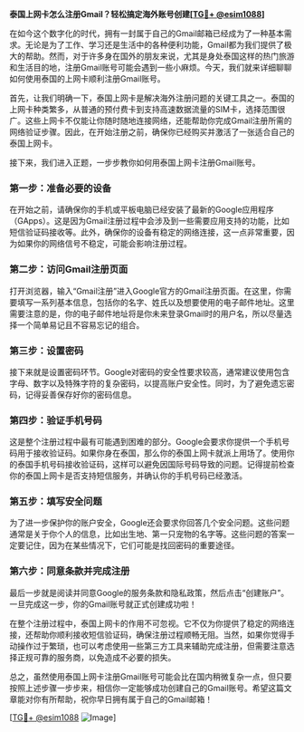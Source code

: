**泰国上网卡怎么注册Gmail？轻松搞定海外账号创建[[TG💪+ @esim1088](https://t.me/s/esim1088)]**

在如今这个数字化的时代，拥有一封属于自己的Gmail邮箱已经成为了一种基本需求。无论是为了工作、学习还是生活中的各种便利功能，Gmail都为我们提供了极大的帮助。然而，对于许多身在国外的朋友来说，尤其是身处泰国这样的热门旅游和生活目的地，注册Gmail账号可能会遇到一些小麻烦。今天，我们就来详细聊聊如何使用泰国的上网卡顺利注册Gmail账号。

首先，让我们明确一下，泰国上网卡是解决海外注册问题的关键工具之一。泰国的上网卡种类繁多，从普通的预付费卡到支持高速数据流量的SIM卡，选择范围很广。这些上网卡不仅能让你随时随地连接网络，还能帮助你完成Gmail注册所需的网络验证步骤。因此，在开始注册之前，确保你已经购买并激活了一张适合自己的泰国上网卡。

接下来，我们进入正题，一步步教你如何用泰国上网卡注册Gmail账号。

### 第一步：准备必要的设备

在开始之前，请确保你的手机或平板电脑已经安装了最新的Google应用程序（GApps）。这是因为Gmail注册过程中会涉及到一些需要应用支持的功能，比如短信验证码接收等。此外，确保你的设备有稳定的网络连接，这一点非常重要，因为如果你的网络信号不稳定，可能会影响注册过程。

### 第二步：访问Gmail注册页面

打开浏览器，输入“Gmail注册”进入Google官方的Gmail注册页面。在这里，你需要填写一系列基本信息，包括你的名字、姓氏以及想要使用的电子邮件地址。这里需要注意的是，你的电子邮件地址将是你未来登录Gmail时的用户名，所以尽量选择一个简单易记且不容易忘记的组合。

### 第三步：设置密码

接下来就是设置密码环节。Google对密码的安全性要求较高，通常建议使用包含字母、数字以及特殊字符的复杂密码，以提高账户安全性。同时，为了避免遗忘密码，记得妥善保存好你的密码信息。

### 第四步：验证手机号码

这是整个注册过程中最有可能遇到困难的部分。Google会要求你提供一个手机号码用于接收验证码。如果你身在泰国，那么你的泰国上网卡就派上用场了。使用你的泰国手机号码接收验证码，这样可以避免因国际号码导致的问题。记得提前检查你的泰国上网卡是否支持短信服务，并确认你的手机号码已经激活。

### 第五步：填写安全问题

为了进一步保护你的账户安全，Google还会要求你回答几个安全问题。这些问题通常是关于你个人的信息，比如出生地、第一只宠物的名字等。这些问题的答案一定要记住，因为在某些情况下，它们可能是找回密码的重要途径。

### 第六步：同意条款并完成注册

最后一步就是阅读并同意Google的服务条款和隐私政策，然后点击“创建账户”。一旦完成这一步，你的Gmail账号就正式创建成功啦！

在整个注册过程中，泰国上网卡的作用不可忽视。它不仅为你提供了稳定的网络连接，还帮助你顺利接收短信验证码，确保注册过程顺畅无阻。当然，如果你觉得手动操作过于繁琐，也可以考虑使用一些第三方工具来辅助完成注册，但需要注意选择正规可靠的服务商，以免造成不必要的损失。

总之，虽然使用泰国上网卡注册Gmail账号可能会比在国内稍微复杂一点，但只要按照上述步骤一步步来，相信你一定能够成功创建自己的Gmail账号。希望这篇文章能对你有所帮助，祝你早日拥有属于自己的Gmail邮箱！

[[TG💪+ @esim1088](https://t.me/s/esim1088) ![Image](https://i.postimg.cc/4NQfJmqS/Snipaste-2025-05-13-00-14-12.png)]